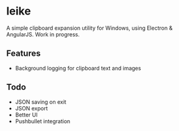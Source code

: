 # leike
A simple clipboard expansion utility for Windows, using Electron & AngularJS. Work in progress.

## Features

* Background logging for clipboard text and images

## Todo

* JSON saving on exit
* JSON export
* Better UI
* Pushbullet integration
